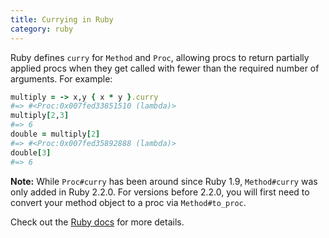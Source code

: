 ```yaml
--- 
title: Currying in Ruby
category: ruby
---
```


Ruby defines `curry` for `Method` and `Proc`, allowing procs to return partially
applied procs when they get called with fewer than the required number of
arguments. For example:

```ruby
multiply = -> x,y { x * y }.curry
#=> #<Proc:0x007fed33851510 (lambda)>
multiply[2,3]
#=> 6
double = multiply[2]
#=> #<Proc:0x007fed35892888 (lambda)>
double[3]
#=> 6
```

**Note:** While `Proc#curry` has been around since Ruby 1.9, `Method#curry` was
only added in Ruby 2.2.0. For versions before 2.2.0, you will first need to
convert your method object to a proc via `Method#to_proc`.

Check out the [Ruby docs] for more details.

[Ruby docs]: http://ruby-doc.org/core-2.2.0/Proc.html#method-i-curry
